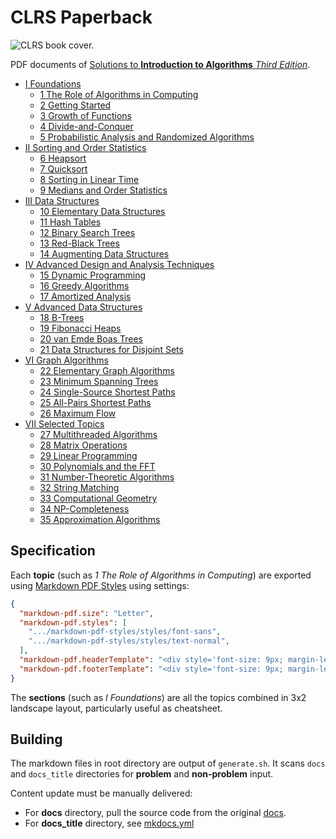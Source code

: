 # CLRS Paperback

![CLRS book cover.](https://github.com/hendraanggrian/CLRS-Paperback/raw/assets/images/preview.png)

PDF documents of [Solutions to **Introduction to Algorithms** _Third Edition_](https://github.com/walkccc/CLRS/).

- [I Foundations](https://github.com/hendraanggrian/CLRS-Paperback/raw/assets/cheatsheet1.pdf)
  - [1 The Role of Algorithms in Computing](https://github.com/hendraanggrian/CLRS-Paperback/raw/assets/chapter1.pdf)
  - [2 Getting Started](https://github.com/hendraanggrian/CLRS-Paperback/raw/assets/chapter2.pdf)
  - [3 Growth of Functions](https://github.com/hendraanggrian/CLRS-Paperback/raw/assets/chapter3.pdf)
  - [4 Divide-and-Conquer](https://github.com/hendraanggrian/CLRS-Paperback/raw/assets/chapter4.pdf)
  - [5 Probabilistic Analysis and Randomized Algorithms](https://github.com/hendraanggrian/CLRS-Paperback/raw/assets/chapter5.pdf)
- [II Sorting and Order Statistics](https://github.com/hendraanggrian/CLRS-Paperback/raw/assets/cheatsheet2.pdf)
  - [6 Heapsort](https://github.com/hendraanggrian/CLRS-Paperback/raw/assets/chapter6.pdf)
  - [7 Quicksort](https://github.com/hendraanggrian/CLRS-Paperback/raw/assets/chapter7.pdf)
  - [8 Sorting in Linear Time](https://github.com/hendraanggrian/CLRS-Paperback/raw/assets/chapter8.pdf)
  - [9 Medians and Order Statistics](https://github.com/hendraanggrian/CLRS-Paperback/raw/assets/chapter9.pdf)
- [III Data Structures](https://github.com/hendraanggrian/CLRS-Paperback/raw/assets/cheatsheet3.pdf)
  - [10 Elementary Data Structures](https://github.com/hendraanggrian/CLRS-Paperback/raw/assets/chapter10.pdf)
  - [11 Hash Tables](https://github.com/hendraanggrian/CLRS-Paperback/raw/assets/chapter11.pdf)
  - [12 Binary Search Trees](https://github.com/hendraanggrian/CLRS-Paperback/raw/assets/chapter12.pdf)
  - [13 Red-Black Trees](https://github.com/hendraanggrian/CLRS-Paperback/raw/assets/chapter13.pdf)
  - [14 Augmenting Data Structures](https://github.com/hendraanggrian/CLRS-Paperback/raw/assets/chapter14.pdf)
- [IV Advanced Design and Analysis Techniques](https://github.com/hendraanggrian/CLRS-Paperback/raw/assets/cheatsheet4.pdf)
  - [15 Dynamic Programming](https://github.com/hendraanggrian/CLRS-Paperback/raw/assets/chapter15.pdf)
  - [16 Greedy Algorithms](https://github.com/hendraanggrian/CLRS-Paperback/raw/assets/chapter16.pdf)
  - [17 Amortized Analysis](https://github.com/hendraanggrian/CLRS-Paperback/raw/assets/chapter17.pdf)
- [V Advanced Data Structures](https://github.com/hendraanggrian/CLRS-Paperback/raw/assets/cheatsheet5.pdf)
  - [18 B-Trees](https://github.com/hendraanggrian/CLRS-Paperback/raw/assets/chapter18.pdf)
  - [19 Fibonacci Heaps](https://github.com/hendraanggrian/CLRS-Paperback/raw/assets/chapter19.pdf)
  - [20 van Emde Boas Trees](https://github.com/hendraanggrian/CLRS-Paperback/raw/assets/chapter20.pdf)
  - [21 Data Structures for Disjoint Sets](https://github.com/hendraanggrian/CLRS-Paperback/raw/assets/chapter21.pdf)
- [VI Graph Algorithms](https://github.com/hendraanggrian/CLRS-Paperback/raw/assets/cheatsheet6.pdf)
  - [22 Elementary Graph Algorithms](https://github.com/hendraanggrian/CLRS-Paperback/raw/assets/chapter22.pdf)
  - [23 Minimum Spanning Trees](https://github.com/hendraanggrian/CLRS-Paperback/raw/assets/chapter23.pdf)
  - [24 Single-Source Shortest Paths](https://github.com/hendraanggrian/CLRS-Paperback/raw/assets/chapter24.pdf)
  - [25 All-Pairs Shortest Paths](https://github.com/hendraanggrian/CLRS-Paperback/raw/assets/chapter25.pdf)
  - [26 Maximum Flow](https://github.com/hendraanggrian/CLRS-Paperback/raw/assets/chapter26.pdf)
- [VII Selected Topics](https://github.com/hendraanggrian/CLRS-Paperback/raw/assets/cheatsheet7.pdf)
  - [27 Multithreaded Algorithms](https://github.com/hendraanggrian/CLRS-Paperback/raw/assets/chapter27.pdf)
  - [28 Matrix Operations](https://github.com/hendraanggrian/CLRS-Paperback/raw/assets/chapter28.pdf)
  - [29 Linear Programming](https://github.com/hendraanggrian/CLRS-Paperback/raw/assets/chapter29.pdf)
  - [30 Polynomials and the FFT](https://github.com/hendraanggrian/CLRS-Paperback/raw/assets/chapter30.pdf)
  - [31 Number-Theoretic Algorithms](https://github.com/hendraanggrian/CLRS-Paperback/raw/assets/chapter31.pdf)
  - [32 String Matching](https://github.com/hendraanggrian/CLRS-Paperback/raw/assets/chapter32.pdf)
  - [33 Computational Geometry](https://github.com/hendraanggrian/CLRS-Paperback/raw/assets/chapter33.pdf)
  - [34 NP-Completeness](https://github.com/hendraanggrian/CLRS-Paperback/raw/assets/chapter34.pdf)
  - [35 Approximation Algorithms](https://github.com/hendraanggrian/CLRS-Paperback/raw/assets/chapter35.pdf)

## Specification

Each **topic** (such as *1 The Role of Algorithms in Computing*) are exported
using [Markdown PDF Styles](https://github.com/hendraanggrian/markdown-pdf-styles/) using settings:

```json
{
  "markdown-pdf.size": "Letter",
  "markdown-pdf.styles": [
    ".../markdown-pdf-styles/styles/font-sans",
    ".../markdown-pdf-styles/styles/text-normal",
  ],
  "markdown-pdf.headerTemplate": "<div style='font-size: 9px; margin-left: 1cm; margin-right: 1cm;'> <span>$URL</span> </div>",
  "markdown-pdf.footerTemplate": "<div style='font-size: 9px; margin-left: 1cm;'> <span>$TITLE</span> </div> <div style='font-size: 9px; margin-left: auto; margin-right: 1cm;'> <span class='pageNumber'></span> / <span class='totalPages'></span> </div>"
}
```

The **sections** (such as *I Foundations*) are all the topics combined in 3x2
landscape layout, particularly useful as cheatsheet.

## Building

The markdown files in root directory are output of `generate.sh`. It
scans `docs` and `docs_title` directories for **problem** and **non-problem**
input.

Content update must be manually delivered:

- For **docs** directory, pull the source code from the original [docs](https://github.com/walkccc/CLRS/tree/main/docs/).
- For **docs_title** directory, see [mkdocs.yml](https://github.com/walkccc/CLRS/blob/main/mkdocs.yml)
